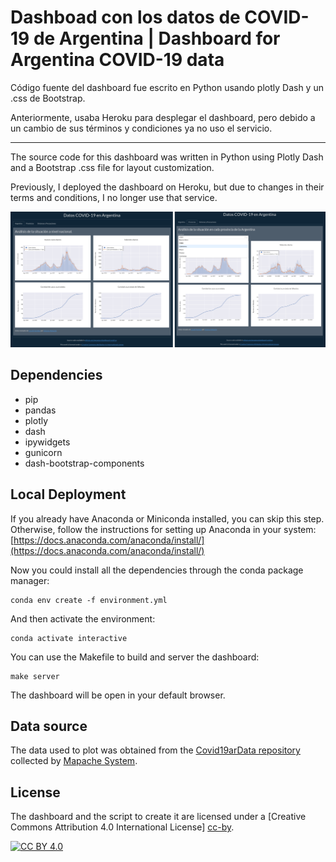 # Dashboad con los datos de COVID-19 de Argentina | Dashboard for Argentina COVID-19 data

Código fuente del dashboard fue escrito en Python usando plotly Dash y un .css
de Bootstrap.

Anteriormente, usaba Heroku para desplegar el dashboard, pero debido a un
cambio de sus términos y condiciones ya no uso el servicio.

---

The source code for this dashboard was written in Python using Plotly Dash and a Bootstrap .css file for layout customization.

Previously, I deployed the dashboard on Heroku, but due to changes in their terms and conditions, I no longer use that service.

![screenshot](assets/img/screenshot.png)

## Dependencies

- pip
- pandas
- plotly
- dash
- ipywidgets
- gunicorn
- dash-bootstrap-components

## Local Deployment

If you already have Anaconda or Miniconda installed, you can skip this step.
Otherwise, follow the instructions for setting up Anaconda in your system:
[https://docs.anaconda.com/anaconda/install/](https://docs.anaconda.com/anaconda/install/)


Now you could install all the dependencies through the conda package manager:
```
conda env create -f environment.yml
```

And then activate the environment:
```
conda activate interactive
```

You can use the Makefile to build and server the dashboard:
```
make server
```
The dashboard will be open in your default browser.


## Data source

The data used to plot was obtained from the
[Covid19arData repository](https://github.com/SistemasMapache/Covid19arData)
collected by [Mapache System](https://smapache.com.ar/es/).


## License

The dashboard and the script to create it are licensed under a 
[Creative Commons Attribution 4.0 International License] [cc-by].

[![CC BY 4.0][cc-by-image]][cc-by]

[cc-by]: http://creativecommons.org/licenses/by/4.0/
[cc-by-image]: https://i.creativecommons.org/l/by/4.0/88x31.png
